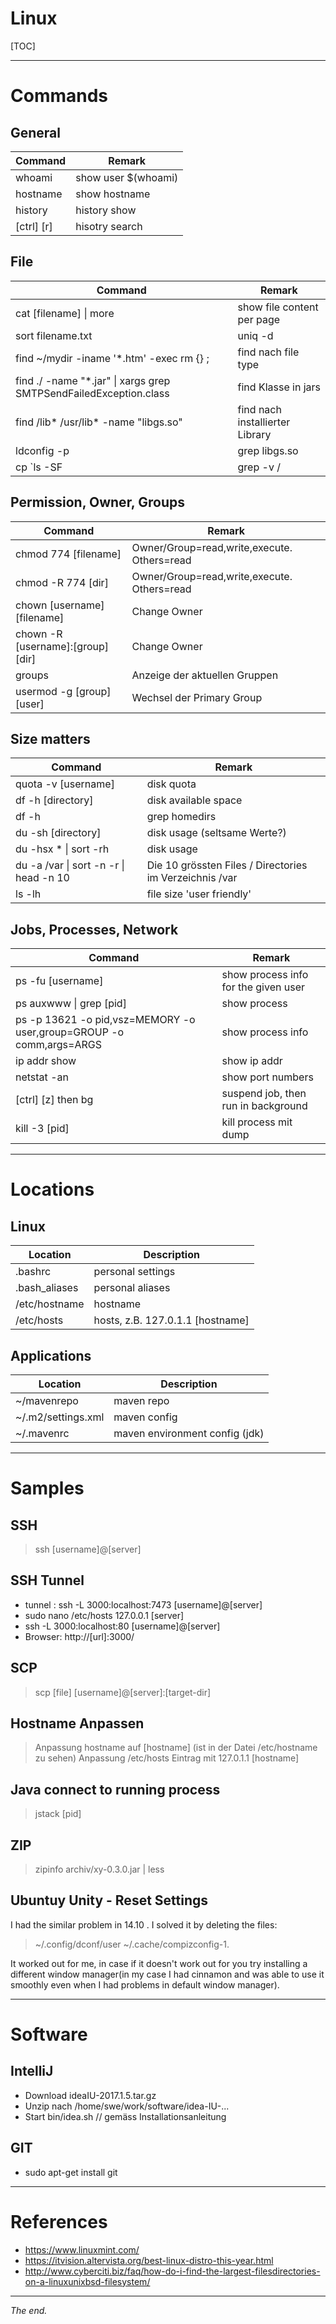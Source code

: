Linux
===============================================================================

[TOC]


-------------------------------------------------------------------------------
# Commands


## General

Command                                | Remark
-------------------------------------- | --------------------------------------
whoami                                 | show user $(whoami) 
hostname                               | show hostname
history                                | history show
[ctrl] [r]                             | hisotry search
  

## File

Command                                | Remark
-------------------------------------- | --------------------------------------
cat [filename] \| more                 | show file content per page
sort filename.txt | uniq -d            | duplicate texte anzeigen
find ~/mydir -iname '*.htm' -exec rm {} \; | find nach file type
find ./ -name "*.jar" \| xargs grep SMTPSendFailedException.class | find Klasse in jars
find /lib* /usr/lib* -name "libgs.so" | find nach installierter Library
ldconfig -p | grep libgs.so           | find nach installierter Library
cp `ls -SF | grep -v / | head -5` [target-dir] | copy mit Resultaten aus Pipe Abfrage
  

## Permission, Owner, Groups

Command                                | Remark
-------------------------------------- | --------------------------------------
chmod 774 [filename]                   | Owner/Group=read,write,execute. Others=read
chmod -R 774 [dir]                     | Owner/Group=read,write,execute. Others=read
chown [username] [filename]            | Change Owner
chown -R [username]:[group] [dir]      | Change Owner 
groups                                 | Anzeige der aktuellen Gruppen
usermod -g [group] [user]              | Wechsel der Primary Group 


## Size matters

Command                                | Remark
-------------------------------------- | --------------------------------------
quota -v [username]                    | disk quota
df -h [directory]                      | disk available space
df -h | grep homedirs                  | disk quota's per user  
du -sh [directory]                     | disk usage (seltsame Werte?)
du -hsx * \| sort -rh                  | disk usage
du -a /var \| sort -n -r \| head -n 10 | Die 10 grössten Files / Directories im Verzeichnis /var
ls -lh                                 | file size 'user friendly'


## Jobs, Processes, Network

Command                                | Remark
-------------------------------------- | --------------------------------------
ps -fu [username]                      | show process info for the given user
ps auxwww \| grep [pid]                | show process
ps -p 13621 -o pid,vsz=MEMORY -o user,group=GROUP -o comm,args=ARGS | show process info
ip addr show                           | show ip addr
netstat -an                            | show port numbers  
[ctrl] [z] then bg                     | suspend job, then run in background
kill -3 [pid]                          | kill process mit dump



-------------------------------------------------------------------------------
# Locations

## Linux

Location                               | Description
-------------------------------------- | --------------------------------------
.bashrc                                | personal settings
.bash_aliases                          | personal aliases                       
/etc/hostname                          | hostname
/etc/hosts                             | hosts, z.B. 127.0.1.1 [hostname]


## Applications

Location                               | Description
-------------------------------------- | --------------------------------------
~/mavenrepo		                         | maven repo
~/.m2/settings.xml                     | maven config
~/.mavenrc                             | maven environment config (jdk)



-------------------------------------------------------------------------------
# Samples

## SSH 
> ssh [username]@[server]


## SSH Tunnel
- tunnel : ssh -L 3000:localhost:7473 [username]@[server]
- sudo nano /etc/hosts
  127.0.0.1  [server]
- ssh -L 3000:localhost:80 [username]@[server]
- Browser: http://[url]:3000/


## SCP
> scp [file] [username]@[server]:[target-dir]


## Hostname Anpassen
> Anpassung hostname auf [hostname] (ist in der Datei /etc/hostname zu sehen)
> Anpassung /etc/hosts Eintrag mit 127.0.1.1 [hostname]


## Java connect to running process
> jstack [pid]

## ZIP
> zipinfo archiv/xy-0.3.0.jar | less

## Ubuntuy Unity - Reset Settings
I had the similar problem in 14.10 .  I solved it by deleting the files:

> ~/.config/dconf/user
> ~/.cache/compizconfig-1.

It worked out for me, in case if it doesn't work out for you try installing
a different window manager(in my case I had cinnamon and was able to use it
smoothly even when I had problems in default window manager).

-------------------------------------------------------------------------------
# Software

## IntelliJ
- Download ideaIU-2017.1.5.tar.gz
- Unzip nach /home/swe/work/software/idea-IU-...
- Start bin/idea.sh             // gemäss Installationsanleitung


## GIT
- sudo apt-get install git


-------------------------------------------------------------------------------
# References

- https://www.linuxmint.com/
- https://itvision.altervista.org/best-linux-distro-this-year.html
- http://www.cyberciti.biz/faq/how-do-i-find-the-largest-filesdirectories-on-a-linuxunixbsd-filesystem/ 


-------------------------------------------------------------------------------
_The end._
